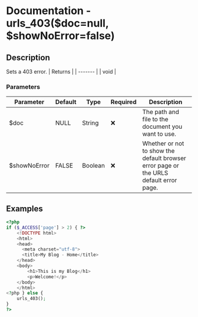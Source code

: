 # Documentation - urls_403($doc=null, $showNoError=false)
## Description
Sets a 403 error.
| Returns |
| ------- |
|  void   |

### Parameters
| Parameter | Default |  Type   |      Required      | Description |
| --------- | ------- | ------- | ------------------ | ----------- |
|   $doc    | NULL    | String  | :x:                | The path and file to the document you want to use. |
|$showNoError| FALSE  | Boolean | :x:               | Whether or not to show the default browser error page or the URLS default error page.  |
## Examples
```PHP
<?php
if ($_ACCESS['page'] > 2) { ?>
    <!DOCTYPE html>
    <html>
    <head>
      <meta charset="utf-8">
      <title>My Blog - Home</title>
    </head>
    <body>
        <h1>This is my Blog</h1>
        <p>Welcome!</p>
    </body>
    </html>
<?php } else {
    urls_403();
}
?>
```
